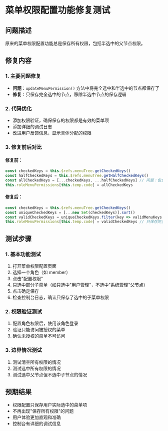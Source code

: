 # 菜单权限配置功能修复测试

## 问题描述
原来的菜单权限配置功能总是保存所有权限，包括半选中的父节点权限。

## 修复内容

### 1. 主要问题修复
- **问题**：`updateMenuPermission()` 方法中将完全选中和半选中的节点都保存了
- **修复**：只保存完全选中的节点，移除半选中节点的保存逻辑

### 2. 代码优化
- 添加权限验证，确保保存的权限都是有效的菜单项
- 添加详细的调试日志
- 改进用户反馈信息，显示具体分配的权限

### 3. 修复前后对比

#### 修复前：
```javascript
const checkedKeys = this.$refs.menuTree.getCheckedKeys()
const halfCheckedKeys = this.$refs.menuTree.getHalfCheckedKeys()
const allCheckedKeys = [...checkedKeys, ...halfCheckedKeys] // 问题：包含半选中
this.roleMenuPermissions[this.temp.code] = allCheckedKeys
```

#### 修复后：
```javascript
const checkedKeys = this.$refs.menuTree.getCheckedKeys()
const uniqueCheckedKeys = [...new Set(checkedKeys)].sort()
const validCheckedKeys = uniqueCheckedKeys.filter(key => validMenuKeys.includes(key))
this.roleMenuPermissions[this.temp.code] = validCheckedKeys // 只保存完全选中的有效权限
```

## 测试步骤

### 1. 基本功能测试
1. 打开菜单权限配置页面
2. 选择一个角色（如 member）
3. 点击"配置权限"
4. 只选中部分子菜单（如只选中"用户管理"，不选中"系统管理"父节点）
5. 点击确定保存
6. 检查控制台日志，确认只保存了选中的子菜单权限

### 2. 权限验证测试
1. 配置角色权限后，使用该角色登录
2. 验证只能访问被授权的菜单
3. 确认未授权的菜单不可访问

### 3. 边界情况测试
1. 测试清空所有权限的情况
2. 测试选中所有权限的情况
3. 测试选中父节点但不选中子节点的情况

## 预期结果
- 权限配置只保存用户实际选中的菜单项
- 不再出现"保存所有权限"的问题
- 用户体验更加直观和准确
- 控制台有详细的调试信息